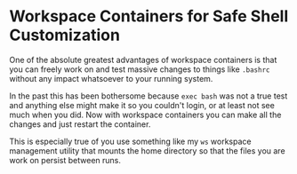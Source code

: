 # Workspace Containers for Safe Shell Customization

One of the absolute greatest advantages of workspace containers is that
you can freely work on and test massive changes to things like `.bashrc`
without any impact whatsoever to your running system. 

In the past this has been bothersome because `exec bash` was not a true
test and anything else might make it so you couldn't login, or at least
not see much when you did. Now with workspace containers you can make
all the changes and just restart the container.

This is especially true of you use something like my `ws` workspace
management utility that mounts the home directory so that the files you
are work on persist between runs.
